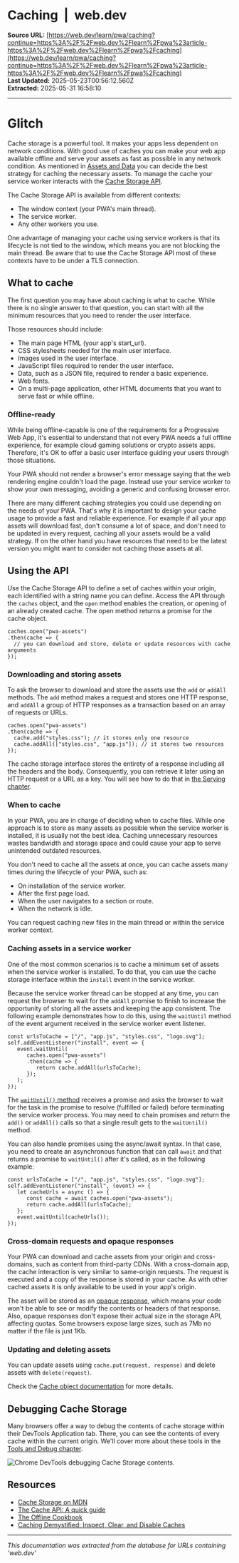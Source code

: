# Caching  |  web.dev

**Source URL:** [https://web.dev/learn/pwa/caching?continue=https%3A%2F%2Fweb.dev%2Flearn%2Fpwa%23article-https%3A%2F%2Fweb.dev%2Flearn%2Fpwa%2Fcaching](https://web.dev/learn/pwa/caching?continue=https%3A%2F%2Fweb.dev%2Flearn%2Fpwa%23article-https%3A%2F%2Fweb.dev%2Flearn%2Fpwa%2Fcaching)  
**Last Updated:** 2025-05-23T00:56:12.560Z  
**Extracted:** 2025-05-31 16:58:10

---

# Glitch

Cache storage is a powerful tool. It makes your apps less dependent on network conditions. With good use of caches you can make your web app available offline and serve your assets as fast as possible in any network condition. As mentioned in [Assets and Data](https://web.dev/learn/pwa/assets-and-data) you can decide the best strategy for caching the necessary assets. To manage the cache your service worker interacts with the [Cache Storage API](https://developer.mozilla.org/docs/Web/API/CacheStorage).

The Cache Storage API is available from different contexts:

*   The window context (your PWA's main thread).
*   The service worker.
*   Any other workers you use.

One advantage of managing your cache using service workers is that its lifecycle is not tied to the window, which means you are not blocking the main thread. Be aware that to use the Cache Storage API most of these contexts have to be under a TLS connection.

## What to cache

The first question you may have about caching is what to cache. While there is no single answer to that question, you can start with all the minimum resources that you need to render the user interface.

Those resources should include:

*   The main page HTML (your app's start\_url).
*   CSS stylesheets needed for the main user interface.
*   Images used in the user interface.
*   JavaScript files required to render the user interface.
*   Data, such as a JSON file, required to render a basic experience.
*   Web fonts.
*   On a multi-page application, other HTML documents that you want to serve fast or while offline.

### Offline-ready

While being offline-capable is one of the requirements for a Progressive Web App, it's essential to understand that not every PWA needs a full offline experience, for example cloud gaming solutions or crypto assets apps. Therefore, it's OK to offer a basic user interface guiding your users through those situations.

Your PWA should not render a browser's error message saying that the web rendering engine couldn't load the page. Instead use your service worker to show your own messaging, avoiding a generic and confusing browser error.

There are many different caching strategies you could use depending on the needs of your PWA. That's why it is important to design your cache usage to provide a fast and reliable experience. For example if all your app assets will download fast, don't consume a lot of space, and don't need to be updated in every request, caching all your assets would be a valid strategy. If on the other hand you have resources that need to be the latest version you might want to consider not caching those assets at all.

## Using the API

Use the Cache Storage API to define a set of caches within your origin, each identified with a string name you can define. Access the API through the `caches` object, and the `open` method enables the creation, or opening of an already created cache. The open method returns a promise for the cache object.

```
caches.open("pwa-assets")
.then(cache => {
  // you can download and store, delete or update resources with cache arguments
});
```

### Downloading and storing assets

To ask the browser to download and store the assets use the `add` or `addAll` methods. The `add` method makes a request and stores one HTTP response, and `addAll` a group of HTTP responses as a transaction based on an array of requests or URLs.

```
caches.open("pwa-assets")
.then(cache => {
  cache.add("styles.css"); // it stores only one resource
  cache.addAll(["styles.css", "app.js"]); // it stores two resources
});
```

The cache storage interface stores the entirety of a response including all the headers and the body. Consequently, you can retrieve it later using an HTTP request or a URL as a key. You will see how to do that in [the Serving chapter](https://web.dev/learn/pwa/serving).

### When to cache

In your PWA, you are in charge of deciding when to cache files. While one approach is to store as many assets as possible when the service worker is installed, it is usually not the best idea. Caching unnecessary resources wastes bandwidth and storage space and could cause your app to serve unintended outdated resources.

You don't need to cache all the assets at once, you can cache assets many times during the lifecycle of your PWA, such as:

*   On installation of the service worker.
*   After the first page load.
*   When the user navigates to a section or route.
*   When the network is idle.

You can request caching new files in the main thread or within the service worker context.

### Caching assets in a service worker

One of the most common scenarios is to cache a minimum set of assets when the service worker is installed. To do that, you can use the cache storage interface within the `install` event in the service worker.

Because the service worker thread can be stopped at any time, you can request the browser to wait for the `addAll` promise to finish to increase the opportunity of storing all the assets and keeping the app consistent. The following example demonstrates how to do this, using the `waitUntil` method of the event argument received in the service worker event listener.

```
const urlsToCache = ["/", "app.js", "styles.css", "logo.svg"];
self.addEventListener("install", event => {
   event.waitUntil(
      caches.open("pwa-assets")
      .then(cache => {
         return cache.addAll(urlsToCache);
      });
   );
});
```

The [`waitUntil()` method](https://developer.mozilla.org/docs/Web/API/ExtendableEvent/waitUntil) receives a promise and asks the browser to wait for the task in the promise to resolve (fulfilled or failed) before terminating the service worker process. You may need to chain promises and return the `add()` or `addAll()` calls so that a single result gets to the `waitUntil()` method.

You can also handle promises using the async/await syntax. In that case, you need to create an asynchronous function that can call `await` and that returns a promise to `waitUntil()` after it's called, as in the following example:

```
const urlsToCache = ["/", "app.js", "styles.css", "logo.svg"];
self.addEventListener("install", (event) => {
   let cacheUrls = async () => {
      const cache = await caches.open("pwa-assets");
      return cache.addAll(urlsToCache);
   };
   event.waitUntil(cacheUrls());
});
```

### Cross-domain requests and opaque responses

Your PWA can download and cache assets from your origin and cross-domains, such as content from third-party CDNs. With a cross-domain app, the cache interaction is very similar to same-origin requests. The request is executed and a copy of the response is stored in your cache. As with other cached assets it is only available to be used in your app's origin.

The asset will be stored as an [opaque response](https://fetch.spec.whatwg.org/#concept-filtered-response-opaque), which means your code won't be able to see or modify the contents or headers of that response. Also, opaque responses don't expose their actual size in the storage API, affecting quotas. Some browsers expose large sizes, such as 7Mb no matter if the file is just 1Kb.

### Updating and deleting assets

You can update assets using `cache.put(request, response)` and delete assets with `delete(request)`.

Check the [Cache object documentation](https://developer.mozilla.org/docs/Web/API/Cache) for more details.

## Debugging Cache Storage

Many browsers offer a way to debug the contents of cache storage within their DevTools Application tab. There, you can see the contents of every cache within the current origin. We'll cover more about these tools in the [Tools and Debug chapter](https://web.dev/learn/pwa/tools-and-debug).

![Chrome DevTools debugging Cache Storage contents.](https://web.dev/static/learn/pwa/caching/image/chrome-devtools-debugging-865b4a170f79c.png)

## Resources

*   [Cache Storage on MDN](https://developer.mozilla.org/docs/Web/API/CacheStorage)
*   [The Cache API: A quick guide](https://web.dev/articles/cache-api-quick-guide)
*   [The Offline Cookbook](https://web.dev/articles/offline-cookbook)
*   [Caching Demystified: Inspect, Clear, and Disable Caches](https://developer.chrome.com/blog/devtools-tips-36)

---

*This documentation was extracted from the database for URLs containing 'web.dev'*
